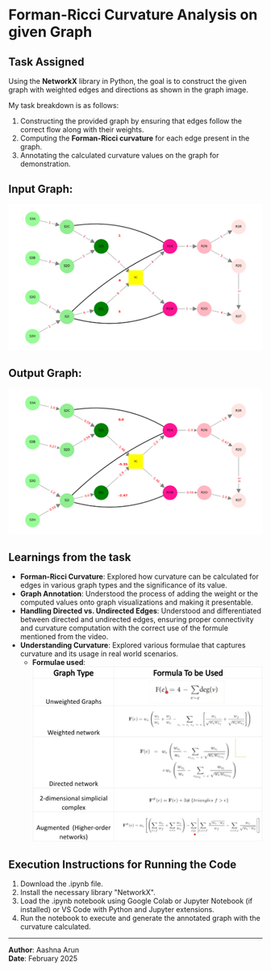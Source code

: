 # Forman-Ricci Curvature Analysis on given Graph

## Task Assigned

Using the **NetworkX** library in Python, the goal is to construct the given graph with weighted edges and directions as shown in the graph image. 

My task breakdown is as follows:

1. Constructing the provided graph by ensuring that edges follow the correct flow along with their weights.
2. Computing the **Forman-Ricci curvature** for each edge present in the graph.
3. Annotating the calculated curvature values on the graph for demonstration.

## Input Graph:
![Graph Input](images/InputGraph.png)

## Output Graph:
![Graph Output](images/OutputGraph.png)

## Learnings from the task

- **Forman-Ricci Curvature**: Explored how curvature can be calculated for edges in various graph types and the significance of its value.
- **Graph Annotation**: Understood the process of adding the weight or the computed values onto graph visualizations and making it presentable.
- **Handling Directed vs. Undirected Edges**: Understood and differentiated between directed and undirected edges, ensuring proper connectivity and curvature computation with the correct use of the formule mentioned from the video.
- **Understanding Curvature**: Explored various formulae that captures curvature and its usage in real world scenarios.
    - **Formulae used**:
    ![Graph Input](images/Formulae.png)
        
## Execution Instructions for Running the Code

1. Download the .ipynb file.
1. Install the necessary library "NetworkX".
2. Load the .ipynb notebook using Google Colab or Jupyter Notebook (if installed) or VS Code with Python and Jupyter extensions.
3. Run the notebook to execute and generate the annotated graph with the curvature calculated.

---
**Author**: Aashna Arun  
**Date**: February 2025  
